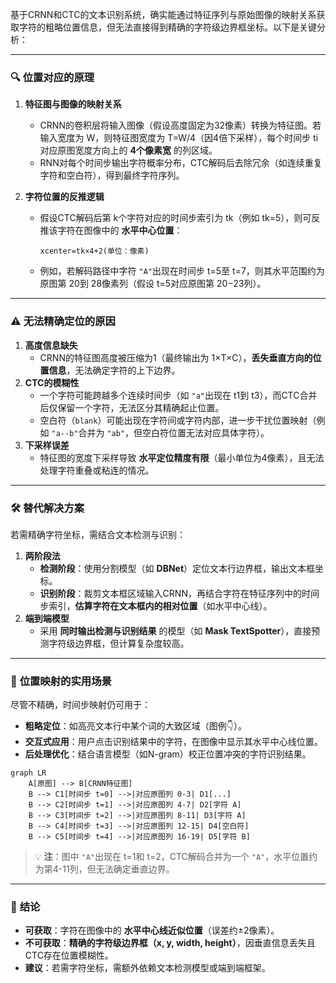 基于CRNN和CTC的文本识别系统，确实能通过特征序列与原始图像的映射关系获取字符的粗略位置信息，但无法直接得到精确的字符级边界框坐标。以下是关键分析：

------

### 🔍 **位置对应的原理**

1. **特征图与图像的映射关系**

   - CRNN的卷积层将输入图像（假设高度固定为32像素）转换为特征图。若输入宽度为 W，则特征图宽度为 T=W/4（因4倍下采样），每个时间步 ti对应原图宽度方向上的 **4个像素宽** 的列区域。
   - RNN对每个时间步输出字符概率分布，CTC解码后去除冗余（如连续重复字符和空白符），得到最终字符序列。

2. **字符位置的反推逻辑**

   - 假设CTC解码后第 k个字符对应的时间步索引为 tk（例如 tk=5），则可反推该字符在图像中的 **水平中心位置**：

     ```
     xcenter=tk×4+2(单位：像素)
     ```

   - 例如，若解码路径中字符 `"A"`出现在时间步 t=5至 t=7，则其水平范围约为原图第 20到 28像素列（假设 t=5对应原图第 20−23列）。

------

### ⚠️ **无法精确定位的原因**

1. **高度信息缺失**
   - CRNN的特征图高度被压缩为1（最终输出为 1×T×C），**丢失垂直方向的位置信息**，无法确定字符的上下边界。
2. **CTC的模糊性**
   - 一个字符可能跨越多个连续时间步（如 `"a"`出现在 t1到 t3），而CTC合并后仅保留一个字符，无法区分其精确起止位置。
   - 空白符（`blank`）可能出现在字符间或字符内部，进一步干扰位置映射（例如 `"a--b"`合并为 `"ab"`，但空白符位置无法对应具体字符）。
3. **下采样误差**
   - 特征图的宽度下采样导致 **水平定位精度有限**（最小单位为4像素），且无法处理字符重叠或粘连的情况。

------

### 🛠️ **替代解决方案**

若需精确字符坐标，需结合文本检测与识别：

1. **两阶段法**
   - **检测阶段**：使用分割模型（如 **DBNet**）定位文本行边界框，输出文本框坐标。
   - **识别阶段**：裁剪文本框区域输入CRNN，再结合字符在特征序列中的时间步索引，**估算字符在文本框内的相对位置**（如水平中心线）。
2. **端到端模型**
   - 采用 **同时输出检测与识别结果** 的模型（如 **Mask TextSpotter**），直接预测字符级边界框，但计算复杂度较高。

------

### 📍 **位置映射的实用场景**

尽管不精确，时间步映射仍可用于：

- **粗略定位**：如高亮文本行中某个词的大致区域（图例👇）。
- **交互式应用**：用户点击识别结果中的字符，在图像中显示其水平中心线位置。
- **后处理优化**：结合语言模型（如N-gram）校正位置冲突的字符识别结果。

```
graph LR
    A[原图] --> B[CRNN特征图] 
    B --> C1[时间步 t=0] -->|对应原图列 0-3| D1[...]
    B --> C2[时间步 t=1] -->|对应原图列 4-7| D2[字符 A]
    B --> C3[时间步 t=2] -->|对应原图列 8-11| D3[字符 A]
    B --> C4[时间步 t=3] -->|对应原图列 12-15| D4[空白符]
    B --> C5[时间步 t=4] -->|对应原图列 16-19| D5[字符 B]
```

> 💡 **注**：图中 `"A"`出现在 t=1和 t=2，CTC解码合并为一个 `"A"`，水平位置约为第4-11列，但无法确定垂直边界。

------

### 💎 **结论**

- **可获取**：字符在图像中的 **水平中心线近似位置**（误差约±2像素）。
- **不可获取**：**精确的字符级边界框（x, y, width, height）**，因垂直信息丢失且CTC存在位置模糊性。
- **建议**：若需字符坐标，需额外依赖文本检测模型或端到端框架。